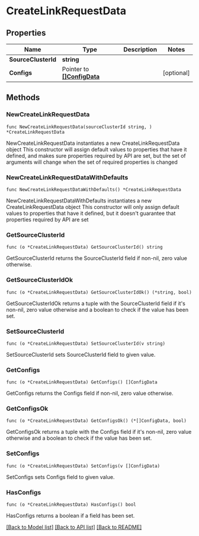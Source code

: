 # CreateLinkRequestData

## Properties

Name | Type | Description | Notes
------------ | ------------- | ------------- | -------------
**SourceClusterId** | **string** |  | 
**Configs** | Pointer to [**[]ConfigData**](ConfigData.md) |  | [optional] 

## Methods

### NewCreateLinkRequestData

`func NewCreateLinkRequestData(sourceClusterId string, ) *CreateLinkRequestData`

NewCreateLinkRequestData instantiates a new CreateLinkRequestData object
This constructor will assign default values to properties that have it defined,
and makes sure properties required by API are set, but the set of arguments
will change when the set of required properties is changed

### NewCreateLinkRequestDataWithDefaults

`func NewCreateLinkRequestDataWithDefaults() *CreateLinkRequestData`

NewCreateLinkRequestDataWithDefaults instantiates a new CreateLinkRequestData object
This constructor will only assign default values to properties that have it defined,
but it doesn't guarantee that properties required by API are set

### GetSourceClusterId

`func (o *CreateLinkRequestData) GetSourceClusterId() string`

GetSourceClusterId returns the SourceClusterId field if non-nil, zero value otherwise.

### GetSourceClusterIdOk

`func (o *CreateLinkRequestData) GetSourceClusterIdOk() (*string, bool)`

GetSourceClusterIdOk returns a tuple with the SourceClusterId field if it's non-nil, zero value otherwise
and a boolean to check if the value has been set.

### SetSourceClusterId

`func (o *CreateLinkRequestData) SetSourceClusterId(v string)`

SetSourceClusterId sets SourceClusterId field to given value.


### GetConfigs

`func (o *CreateLinkRequestData) GetConfigs() []ConfigData`

GetConfigs returns the Configs field if non-nil, zero value otherwise.

### GetConfigsOk

`func (o *CreateLinkRequestData) GetConfigsOk() (*[]ConfigData, bool)`

GetConfigsOk returns a tuple with the Configs field if it's non-nil, zero value otherwise
and a boolean to check if the value has been set.

### SetConfigs

`func (o *CreateLinkRequestData) SetConfigs(v []ConfigData)`

SetConfigs sets Configs field to given value.

### HasConfigs

`func (o *CreateLinkRequestData) HasConfigs() bool`

HasConfigs returns a boolean if a field has been set.


[[Back to Model list]](../README.md#documentation-for-models) [[Back to API list]](../README.md#documentation-for-api-endpoints) [[Back to README]](../README.md)


